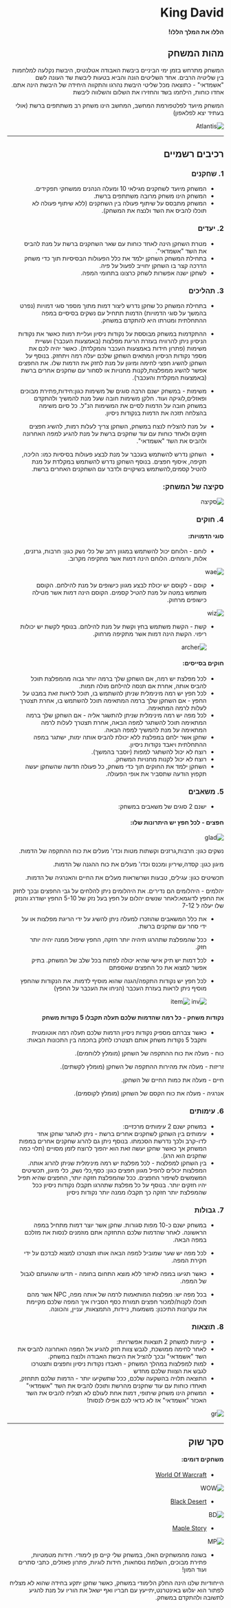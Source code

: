 <div dir='rtl' lang='he'>

# King David

**הללו את המלך הללו!**

## מהות המשחק
המשחק מתרחש בזמן ימי הביניים ביבשת האבודה אטלנטיס, היבשת נקלעה למלחמות בין שליטיה הרבים.
אחד השליטים הונה והביא בטעות ליבשת שד העונה לשם "אשמדאי" - כתוצאה מכל שליטי היבשת נהרגו והתקווה היחידה של היבשת הינה אתם.
אחדו כוחות, הילחמו בשד והחזירו את השלום והשלווה ליבשת

המשחק מיועד לפלטפורמת המחשב, המחשב הינו משחק רב משתתפים ברשת (אולי בעתיד יצא לפלאפון)


![Atlantis](https://user-images.githubusercontent.com/20986238/138324497-51c4cac3-7b75-4f28-b6a8-cc1a9af1fc8a.png)

---


## רכיבים רשמיים

### 1. שחקנים

* המשחק מיועד לשחקנים מגילאי 10 ומעלה הנהנים ממשחקי תפקידים.
* המשחק הינו משחק מרובה משתתפים ברשת.
* המשחק מתבסס על שיתוף פעולה בין השחקנים (ללא שיתוף פעולה לא תוכלו להביס את השד ולנצח את המשחק).

### 2. יעדים

* מטרת השחקן הינה לאחד כוחות עם שאר השחקנים ברשת על מנת להביס את השד "אשמדאי".
* בתחילת המשחק השחקן ילמד את כלל הפעולות הבסיסיות תוך כדי משחק הדרכה קצר בו השחקן יחוייב לפעול על פיה.
* לשחקן ישנה אפשרות לשחק כרצונו בתחומי המפה.

### 3. תהליכים

* בתחילת המשחק כל שחקן נדרש ליצור דמות מתוך מספר סוגי דמויות (נפרט בהמשך על סוגי הדמויות) הדמות תתחיל עם נשקים בסיסיים במפה ההתחלתית ומטרתו היא להתקדם במשחק.
* ההתקדמות במשחק מבוססת על נקודות ניסיון ועליית רמות כאשר את נקודות הניסיון ניתן להרוויח בעזרת הריגת מפלצות (באמצעות העכבר) ועשיית משימות (פתרון חידות באמצעות העכבר והמקלדת). כאשר יהיה לכם את מספר נקודות הניסיון המתאים השחקן שלכם יעלה רמה ויתחזק.
  בנוסף על השחקן להשיג חפצי לחימה ומיגון על מנת לחזק את הדמות שלו. את החפצים אפשר להשיג ממפלצות,לקנות מחנויות או לסחור עם שחקנים אחרים ברשת (באמצעות המקלדת והעכבר).
* משימות - במשחק ישנם הרבה סוגים של משימות כגון:חידות,פתירת מבוכים ופאזלים,לוגיקה ועוד. חלקן משימות חובה שעל מנת להמשיך ולהתקדם במשחק חובה על הדמות לסיים את המשימות הנ"ל. כל סיום משימה בהצלחה תזכה את הדמות בנקודות ניסיון.
* על מנת להצליח לנצח במשחק, השחקן צריך לעלות רמות, להשיג חפצים חזקים ולאחד כוחות עם עוד שחקנים ברשת על מנת להגיע למפה האחרונה ולהביס את השד "אשמדאי".



*  השחקן נדרש להשתמש בעכבר על מנת לבצע פעולות בסיסיות כמו: הליכה, תקיפה, איסוף חפצים.
   בנוסף השחקן נדרש להשתמש במקלדת על מנת להטיל קסמים,להשתמש בשיקויים ולדבר עם השחקנים האחרים ברשת.
  
  
### סקיצה של המשחק:

![סקיצה](https://user-images.githubusercontent.com/20986238/138872582-b1c5259c-3949-4ded-a5c5-7844fa993192.png)



### 4. חוקים

####  סוגי הדמויות:
* לוחם - הלוחם יכול להשתמש במגוון רחב של כלי נשק כגון: חרבות, גרזנים, אלות, ורומחים.
  הלוחם הינה דמות אשר מתקיפה מקרוב.


![wae](https://user-images.githubusercontent.com/20986238/138347990-6990f7ba-47c0-4a81-843a-9ca8dce40454.png)



* קוסם - לקוסם יש יכולת לבצע מגוון כישופים על מנת להילחם. הקוסם משתמש במטה על מנת להטיל קסמים.
  הקוסם הינה דמות אשר מטילה כישופים מרחוק.


![wiz](https://user-images.githubusercontent.com/20986238/138347956-530db798-82a7-4374-9261-28918d7459fb.png)



* קשת - הקשת משתמש בחץ וקשת על מנת להילחם. בנוסף לקשת יש יכולות ריפוי.
  הקשת הינה דמות אשר מתקיפה מרחוק.

  ![archer](https://user-images.githubusercontent.com/20986238/138348791-b5d06371-1c09-47da-bb2a-2fadfda854f4.jpg)


#### חוקים בסייסים:
* לכל מפלצת יש רמה, אם השחקן שלך ברמה יותר גבוה מהמפלצת תוכל להביס אותה, אחרת אם תנסה להילחם מולה תמות.
* לכל חפץ יש רמה מינימלית שניתן להשתמש בו, תוכל לראות זאת במבט על החפץ - אם השחקן שלך ברמה המתאימה תוכל להשתמש בו, אחרת תצטרך לעלות לרמה המתאימה.
* לכל מפה יש רמה מינימלית שניתן להתשגר אליה - אם השחקן שלך ברמה המתאימה תוכל להשתגר למפה הבאה, אחרת תצטרך לעלות לרמה המתאימה על מנת להמשיך למפה הבאה.
* שחקן אשר ילחם במפלצת ללא יכולת להביס אותה ימות, ישתגר במפה ההתחלתית ויאבד נקודות ניסיון.
* רוצח לא יכול להשתגר למפות (יוסבר בהמשך).
* רוצח לא יכול לקנות מחנויות המשחק.
* השחקן ילמד את החוקים תוך כדי משחק, כל פעולה חדשה שהשחקן יעשה תקפוץ הודעה שתסביר את אופי הפעולה.


### 5. משאבים

* ישנם 2 סוגים של משאבים במשחק:

#### חפצים - לכל חפץ יש היתרונות שלו:

![glad](https://user-images.githubusercontent.com/20986238/138592336-eb1a9d1b-0a01-47d3-acaf-5b7c0a80b409.png)


נשקים כגון: חרבות,גרזנים וקשתות מטות וכדו' מעלים את כוח ההתקפה של הדמות.

מיגון כגון: קסדה,שיריון ומכנס וכדו' מעלים את כוח ההגנה של הדמות.

תכשיטים כגון: עגילים, טבעות ושרשראות מעלים את החיים והאנרגיה של הדמות.

יהלמים - היהלומים הם נדירים. את היהלומים ניתן להלחים על גבי החפצים ובכך לחזק את החפץ לדוגמא:לאחר שנשים יהלום על חפץ בעל נזק של 5-10 החפץ ישודרג והנזק שלו יעלה ל 7-12



* את כלל המשאבים שהוזכרו למעלה ניתן להשיג על ידי הריגת מפלצות או על ידי סחר עם שחקנים ברשת.
* ככל שהמפלצת שתהרגו תיהיה יותר חזקה, החפץ שיפול ממנה יהיה יותר חזק.
  
* לכל דמות יש תיק אישי שהיא יכולה לפתוח בכל שלב של המשחק. בתיק אפשר למצוא את כל החפצים שאספתם
* לכל חפץ יש נקודות התקפה/הגנה שהוא מוסיף לדמות. את הנקודות שהחפץ מוסיף ניתן לראות בעזרת העכבר (הניחו את העכבר על החפץ)
  
  ![inv](https://user-images.githubusercontent.com/20986238/138869868-51500905-54b3-4001-b55e-18175eb6e0b0.JPG)    ![item](https://user-images.githubusercontent.com/20986238/138869876-034a907a-21a6-462e-be98-376da6f5af79.JPG)
  
  
#### נקודות משחק - כל רמה שהדמות שלכם תעלה תקבלו 5 נקודות משחק
* כאשר צברתם מספיק נקודות ניסיון הדמות שלכם תעלה רמה אוטומטית ותקבל 5 נקודות משחק אותם תצטרכו לחלק בחכמה בין התכונות הבאות:

כוח - מעלה את כוח ההתקפה של השחקן (מומלץ ללוחמים).

זריזות - מעלה את מהירות ההתקפה של השחקן (מומלץ לקשתים).

חיים - מעלה את כמות החיים של השחקן.

אנרגיה - מעלה את כוח הקסם של השחקן (מומלץ לקוסמים).

### 6. עימותים


* במשחק ישנם 2 עימותים מרכזיים:
* עימותים בין השחקן לשחקנים אחרים ברשת - ניתן לאתגר שחקן אחד לדו-קרב ולכך נדרשת הסכמתו. בנוסף ניתן גם להרוג שחקנים אחרים במפות המשחק אך כאשר שחקן יעשה זאת הוא יהפוך לרוצח לזמן מסויים (תלוי כמה שחקנים הוא הרג).
* בין השחקן למפלצות - לכל מפלצת יש רמה מינימלית שניתן להרוג אותה. המפלצות יכולים להפיל מגוון חפצים כגון: כסף,כלי נשק, כלי מיגון, תכשיטים המשמשים לשיפור החפצים. ככל שהמפלצת חזקה יותר, החפצים שהיא תפיל יהיו חזקים יותר. בנוסף על כל מפלצת שתהרגו תקבלו נקודות ניסיון ככל שהמפלצת יותר חזקה כך תקבלו ממנה יותר נקודות ניסיון


### 7. גבולות

* במשחק ישנם כ-10 מפות סגורות. שחקן אשר יוצר דמות מתחיל במפה הראשונה. לאחר שהדמות שלכם התחזקה אתם מוזמנים לנסות את מזלכם במפה הבאה.

* לכל מפה יש שער שמוביל למפה הבאה אותו תצטרכו למצוא לבדכם על ידי חקירת המפה.

* כאשר תגיעו במפה לאיזור ללא מוצא התחום בחומה - תדעו שהגעתם לגבול של המפה.

* בכל מפה יש: מפלצות המותאמות לרמה של אותה מפה, NPC אשר מהם תוכלו לקנות/למכור חפצים תמורת כסף
  הסבירו איך המפה שלכם מקיימת את עקרונות התיכנון: משמעות, ניידות, התמצאות, עניין, והכוונה.


### 8. תוצאות

* קיימות למשחק 2 תוצאות אפשרויות:
* לאחר לחימה ממושכת, לגבש צוות חזק להגיע אל המפה האחרונה להביס את השד "אשמדאי" ובכך להציל את היבשת האבודה ולנצח במשחק.
* למות למפלצות במהלך המשחק - תאבדו נקודות ניסיון וחפצים ותצטרכו לגבש את הצוות שלכם מחדש
* התוצאה תלויה בהשקעה שלכם, ככל שתשקיעו יותר - הדמות שלכם תתחזק, תאחדו כוחות עם עוד שחקנים מהרשת ותוכלו להביס את השד "אשמדאי"
* המשחק הינו משחק שיתופי, דמות אחת לעולם לא תצליח להביס את השד האכזר "אשמדאי" אז לא כדאי לכם אפילו לנסות!

![gr](https://user-images.githubusercontent.com/20986238/138592440-bbed59ea-d3d5-47f2-b7b7-a6174bc31db9.png)


---

## סקר שוק

#### משחקים דומים:

* [World Of Warcraft](https://worldofwarcraft.com/en-us/)


![WOW](https://user-images.githubusercontent.com/20986238/138870772-a68ccdc9-3fb6-4074-957e-a7020c2d47f3.png)


* [Black Desert](https://www.naeu.playblackdesert.com/en-US/Main/Index)


![BD](https://user-images.githubusercontent.com/20986238/138346992-f0995cad-d48b-4d9b-980b-edd63fbd4d36.png)

* [Maple Story](https://maplestory.nexon.net/)


![MP](https://user-images.githubusercontent.com/20986238/138346985-9742030f-363e-4690-bae0-40db5089fc34.png)



* בשונה מהמשחקים האלו, במשחק שלי קיים פן לימודי. חידות מטמטיות, פתירת מבוכים, השלמת נוסחאות, חידות לוגיות, פתרון פאזלים, כתבי סתרים ועוד המון!

הייחודיות שלנו הינה החלק הלימודי במשחק, כאשר שחקן יתקע בחידה שהוא לא מצליח לפתור הוא יגלוש באינטרנט,יתייעץ עם חבריו ואף ישאל את הוריו על מנת להגיע לתשובה ולהתקדם במשחק.



</div>
